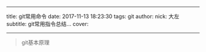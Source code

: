 
---
title: git常用命令
date: 2017-11-13 18:23:30
tags: git
author:
  nick: 大左
subtitle: git常用指令总结...
cover: 

---

> git基本原理